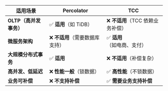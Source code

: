 | **适用场景**        | **Percolator**     | **TCC**               |
| --------------- | ------------------ | --------------------- |
| **OLTP（高并发事务）** | ✅ **适用**（如 TiDB）   | ❌ **不适用**（TCC 依赖业务补偿） |
| **微服务架构**       | ❌ **不适用**（需要数据库支持） | ✅ **适用**（如电商、支付）      |
| **大规模分布式事务**    | ✅ **适用**           | ❌ **不适用**（补偿复杂）       |
| **高并发、低延迟**     | ❌ **性能一般**（锁数据）    | ✅ **高性能**（不锁数据）       |
| **业务可补偿**       | ❌ **不支持补偿**        | ✅ **需要业务支持补偿**        |
